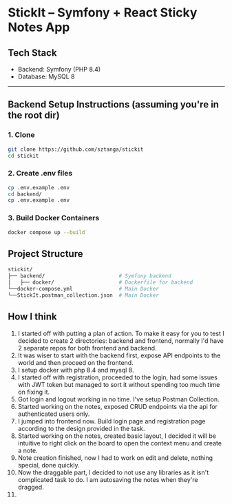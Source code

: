 # StickIt – Symfony + React Sticky Notes App

## Tech Stack

- Backend: Symfony (PHP 8.4)
- Database: MySQL 8

---

## Backend Setup Instructions (assuming you're in the root dir)

### 1. Clone

```bash
git clone https://github.com/sztanga/stickit
cd stickit
```

### 2. Create .env files

```bash
cp .env.example .env
cd backend/
cp .env.example .env
```

### 3. Build Docker Containers
```bash
docker compose up --build
```

## Project Structure

```bash
stickit/
├── backend/                        # Symfony backend
│   ├── docker/                     # Dockerfile for backend
└──docker-compose.yml               # Main Docker
└──StickIt.postman_collection.json  # Main Docker
```

## How I think
1. I started off with putting a plan of action. To make it easy for you to test I decided to create 2 directories: backend and frontend, normally I'd have 2 separate repos for both frontend and backend.
2. It was wiser to start with the backend first, expose API endpoints to the world and then proceed on the frontend.
3. I setup docker with php 8.4 and mysql 8.
4. I started off with registration, proceeded to the login, had some issues with JWT token but managed to sort it without spending too much time on fixing it.
5. Got login and logout working in no time. I've setup Postman Collection.
6. Started working on the notes, exposed CRUD endpoints via the api for authenticated users only.
7. I jumped into frontend now. Build login page and registration page according to the design provided in the task.
8. Started working on the notes, created basic layout, I decided it will be intuitive to right click on the board to open the context menu and create a note.
9. Note creation finished, now I had to work on edit and delete, nothing special, done quickly.
10. Now the draggable part, I decided to not use any libraries as it isn't complicated task to do. I am autosaving the notes when they're dragged.
11. 